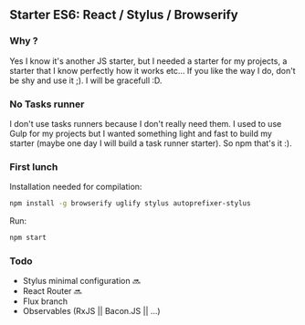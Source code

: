 ## Starter ES6: React / Stylus / Browserify

### Why ?
Yes I know it's another JS starter, but I needed a starter for my projects, a starter that I know perfectly how it works etc... If you like the way I do, don't be shy and use it ;). I will be gracefull :D.

### No Tasks runner
I don't use tasks runners because I don't really need them. I used to use Gulp for my projects but I wanted something light and fast to build my starter (maybe one day I will build a task runner starter). So npm that's it :).

### First lunch
Installation needed for compilation:
``` sh
npm install -g browserify uglify stylus autoprefixer-stylus
```

Run:
``` sh
npm start
```

### Todo
* Stylus minimal configuration :soon:
* React Router :soon:
* Flux branch
* Observables (RxJS || Bacon.JS || ...)
